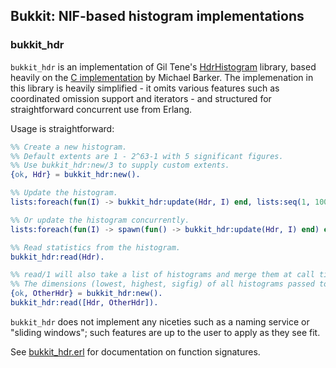 ## Bukkit: NIF-based histogram implementations

### bukkit_hdr

`bukkit_hdr` is an implementation of Gil Tene's [HdrHistogram][1] library, based
heavily on the [C implementation][2] by Michael Barker. The
implemenation in this library is heavily simplified - it omits various features
such as coordinated omission support and iterators - and structured for
straightforward concurrent use from Erlang.

Usage is straightforward:

```erlang
%% Create a new histogram.
%% Default extents are 1 - 2^63-1 with 5 significant figures.
%% Use bukkit_hdr:new/3 to supply custom extents.
{ok, Hdr} = bukkit_hdr:new().

%% Update the histogram.
lists:foreach(fun(I) -> bukkit_hdr:update(Hdr, I) end, lists:seq(1, 1000)).

%% Or update the histogram concurrently.
lists:foreach(fun(I) -> spawn(fun() -> bukkit_hdr:update(Hdr, I) end) end, lists:seq(1, 1000)).

%% Read statistics from the histogram.
bukkit_hdr:read(Hdr).

%% read/1 will also take a list of histograms and merge them at call time.
%% The dimensions (lowest, highest, sigfig) of all histograms passed to read/1 must be identical.
{ok, OtherHdr} = bukkit_hdr:new().
bukkit_hdr:read([Hdr, OtherHdr]).
```

`bukkit_hdr` does not implement any niceties such as a naming service or
"sliding windows"; such features are up to the user to apply as they see fit.

See [bukkit_hdr.erl][3] for documentation on function signatures.

[1]: https://github.com/HdrHistogram/HdrHistogram
[2]: https://github.com/HdrHistogram/HdrHistogram_c
[3]: apps/bukkit_hdr/src/bukkit_hdr.erl
